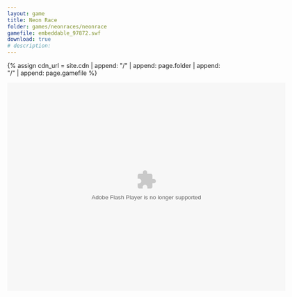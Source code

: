```yaml
---
layout: game
title: Neon Race
folder: games/neonraces/neonrace
gamefile: embeddable_97872.swf
download: true
# description: 
---
```


{% assign cdn_url = site.cdn | append: "/" | append: page.folder | append: "/" | append: page.gamefile %}

<embed xmlns="http://www.w3.org/1999/xhtml" height="480" src="{{ cdn_url }}" type="application/x-shockwave-flash" width="640">
